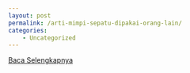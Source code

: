 ```yaml
---
layout: post
permalink: /arti-mimpi-sepatu-dipakai-orang-lain/
categories:
    - Uncategorized
---
```


[Baca Selengkapnya](/09)